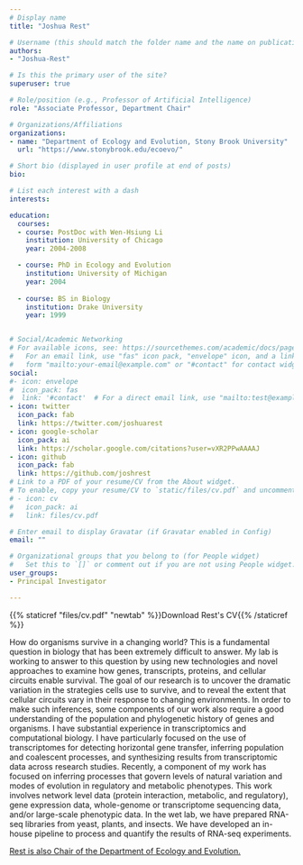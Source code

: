 ```yaml
---
# Display name
title: "Joshua Rest"

# Username (this should match the folder name and the name on publications)
authors:
- "Joshua-Rest"

# Is this the primary user of the site?
superuser: true

# Role/position (e.g., Professor of Artificial Intelligence)
role: "Associate Professor, Department Chair"

# Organizations/Affiliations
organizations:
- name: "Department of Ecology and Evolution, Stony Brook University"
  url: "https://www.stonybrook.edu/ecoevo/"

# Short bio (displayed in user profile at end of posts)
bio: 

# List each interest with a dash
interests:

education:
  courses:
  - course: PostDoc with Wen-Hsiung Li
    institution: University of Chicago
    year: 2004-2008

  - course: PhD in Ecology and Evolution
    institution: University of Michigan
    year: 2004
    
  - course: BS in Biology
    institution: Drake University
    year: 1999


# Social/Academic Networking
# For available icons, see: https://sourcethemes.com/academic/docs/page-builder/#icons
#   For an email link, use "fas" icon pack, "envelope" icon, and a link in the
#   form "mailto:your-email@example.com" or "#contact" for contact widget.
social:
#- icon: envelope
#  icon_pack: fas
#  link: '#contact'  # For a direct email link, use "mailto:test@example.org".
- icon: twitter
  icon_pack: fab
  link: https://twitter.com/joshuarest
- icon: google-scholar
  icon_pack: ai
  link: https://scholar.google.com/citations?user=vXR2PPwAAAAJ
- icon: github
  icon_pack: fab
  link: https://github.com/joshrest
# Link to a PDF of your resume/CV from the About widget.
# To enable, copy your resume/CV to `static/files/cv.pdf` and uncomment the lines below.
# - icon: cv
#   icon_pack: ai
#   link: files/cv.pdf

# Enter email to display Gravatar (if Gravatar enabled in Config)
email: ""

# Organizational groups that you belong to (for People widget)
#   Set this to `[]` or comment out if you are not using People widget.
user_groups:
- Principal Investigator

---
```

 {{% staticref "files/cv.pdf" "newtab" %}}Download Rest's CV{{% /staticref %}} <p>

How do organisms survive in a changing world? 
This is a fundamental question in biology that has been extremely difficult to answer. 
My lab is working to answer to this question by using new technologies and novel approaches to examine how genes, transcripts, proteins, and cellular circuits enable survival. 
The goal of our research is to uncover the dramatic variation in the strategies cells use to survive, and to reveal the extent that cellular circuits vary in their response to changing environments. 
In order to make such inferences, some components of our work also require a good understanding of the population and phylogenetic history of genes and organisms.
I have substantial experience in transcriptomics and computational biology. 
I have particularly focused on the use of transcriptomes for detecting horizontal gene transfer, inferring population and coalescent processes, and synthesizing results from transcriptomic data across research studies. Recently, a component of my work has focused on inferring processes that govern levels of natural variation and modes of evolution in regulatory and metabolic phenotypes. This work involves network level data (protein interaction, metabolic, and regulatory), gene expression data, whole-genome or transcriptome sequencing data, and/or large-scale phenotypic data. In the wet lab, we have prepared RNA-seq libraries from yeast, plants, and insects. We have developed an in-house pipeline to process and quantify the results of RNA-seq experiments.
 <p> <a href="https://www.stonybrook.edu/ecoevo/">Rest is also Chair of the Department of Ecology and Evolution.</a>
